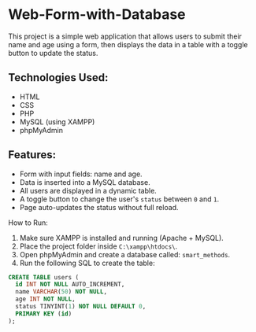 # Web-Form-with-Database
This project is a simple web application that allows users to submit their name and age using a form, then displays the data in a table with a toggle button to update the status.

## Technologies Used:
- HTML
- CSS
- PHP
- MySQL (using XAMPP)
- phpMyAdmin

##  Features:
- Form with input fields: name and age.
- Data is inserted into a MySQL database.
- All users are displayed in a dynamic table.
- A toggle button to change the user's `status` between `0` and `1`.
- Page auto-updates the status without full reload.


 How to Run:

1. Make sure XAMPP is installed and running (Apache + MySQL).
2. Place the project folder inside `C:\xampp\htdocs\`.
3. Open phpMyAdmin and create a database called: `smart_methods`.
4. Run the following SQL to create the table:

```sql
CREATE TABLE users (
  id INT NOT NULL AUTO_INCREMENT,
  name VARCHAR(50) NOT NULL,
  age INT NOT NULL,
  status TINYINT(1) NOT NULL DEFAULT 0,
  PRIMARY KEY (id)
);



